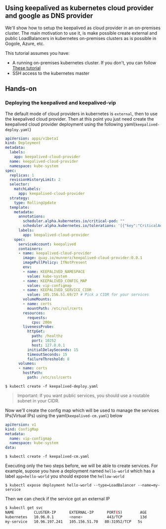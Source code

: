 ## Using keepalived as kubernetes cloud provider and google as DNS provider

We'll show how to setup the keepalived as cloud provider in an on-premises cluster. The main motivation to use it, is make possible create external and public LoadBalancers in kubernetes on-premises clusters as is possible in Gogole, Azure, etc.

This tutorial assumes you have:

* A running on-premises kubernetes cluster. If you don't, you can follow [These tutorial](../k8s-on-prem)
* SSH access to the kubernetes master


## Hands-on

### Deploying the keepalived and keepalived-vip

The default mode of cloud providers in kubernetes is `external`, then to use the keepalived cloud provider. Then at this point you just need create the keepalived cloud provider deployment using the following yaml(`keepalived-deploy.yaml`)

```yaml
apiVersion: apps/v1beta1
kind: Deployment
metadata:
  labels:
    app: keepalived-cloud-provider
  name: keepalived-cloud-provider
  namespace: kube-system
spec:
  replicas: 1
  revisionHistoryLimit: 2
  selector:
    matchLabels:
      app: keepalived-cloud-provider
  strategy:
    type: RollingUpdate
  template:
    metadata:
      annotations:
        scheduler.alpha.kubernetes.io/critical-pod: ""
        scheduler.alpha.kubernetes.io/tolerations: '[{"key":"CriticalAddonsOnly", "operator":"Exists"}]'
      labels:
        app: keepalived-cloud-provider
    spec:
      serviceAccount: keepalived
      containers:
      - name: keepalived-cloud-provider
        image: quay.io/munnerz/keepalived-cloud-provider:0.0.1
        imagePullPolicy: IfNotPresent
        env:
        - name: KEEPALIVED_NAMESPACE
          value: kube-system
        - name: KEEPALIVED_CONFIG_MAP
          value: vip-configmap
        - name: KEEPALIVED_SERVICE_CIDR
          value: 105.156.51.69/27 # Pick a CIDR for your services
        volumeMounts:
        - name: certs
          mountPath: /etc/ssl/certs
        resources:
          requests:
            cpu: 200m
        livenessProbe:
          httpGet:
            path: /healthz
            port: 10252
            host: 127.0.0.1
          initialDelaySeconds: 15
          timeoutSeconds: 15
          failureThreshold: 8
      volumes:
      - name: certs
        hostPath:
          path: /etc/ssl/certs
```


`$ kubectl create -f keepalived-deploy.yaml`

>Important: If you want public services, you should use a routable subnet in your CIDR.


Now we'll create the config map which will be used to manage the services IPs(Virtual IPs) using the yaml(`keepalived-cm.yaml`) below

```yaml
apiVersion: v1
kind: ConfigMap
metadata:
  name: vip-configmap
  namespace: kube-system
data:
```

`$ kubectl create -f keepalived-cm.yaml`

Executing only the two steps before, we will be able to create services. For example, supose you have a deployment named `hello-world` which has a label `app=hello-world` you should expose the `hellow-world` 

`$ kubectl expose deployment hello-world --type=LoadBalancer --name=my-service`

Then we can check if the service got an external IP

```bash
$ kubectl get svc 
NAME         CLUSTER-IP      EXTERNAL-IP      PORT(S)        AGE
kubernetes   10.96.0.1       <none>           443/TCP        13d
my-service   10.96.197.241   105.156.51.70   80:31952/TCP   5s
```


